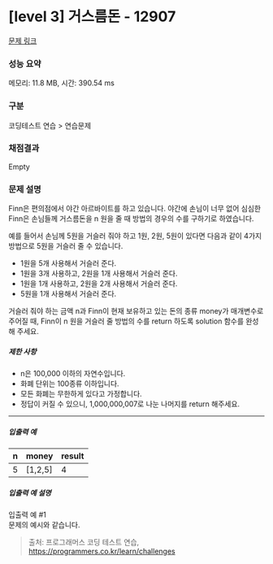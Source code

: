 # [level 3] 거스름돈 - 12907 

[문제 링크](https://school.programmers.co.kr/learn/courses/30/lessons/12907) 

### 성능 요약

메모리: 11.8 MB, 시간: 390.54 ms

### 구분

코딩테스트 연습 > 연습문제

### 채점결과

Empty

### 문제 설명

<p>Finn은 편의점에서 야간 아르바이트를 하고 있습니다. 야간에 손님이 너무 없어 심심한 Finn은 손님들께 거스름돈을 n 원을 줄 때 방법의 경우의 수를 구하기로 하였습니다.</p>

<p>예를 들어서 손님께 5원을 거슬러 줘야 하고 1원, 2원, 5원이 있다면 다음과 같이 4가지 방법으로 5원을 거슬러 줄 수 있습니다.</p>

<ul>
<li>1원을 5개 사용해서 거슬러 준다.</li>
<li>1원을 3개 사용하고, 2원을 1개 사용해서 거슬러 준다.</li>
<li>1원을 1개 사용하고, 2원을 2개 사용해서 거슬러 준다.</li>
<li>5원을 1개 사용해서 거슬러 준다.</li>
</ul>

<p>거슬러 줘야 하는 금액 n과 Finn이 현재 보유하고 있는 돈의 종류 money가 매개변수로 주어질 때, Finn이 n 원을 거슬러 줄 방법의 수를 return 하도록 solution 함수를 완성해 주세요.</p>

<h5>제한 사항</h5>

<ul>
<li>n은 100,000 이하의 자연수입니다.</li>
<li>화폐 단위는 100종류 이하입니다.</li>
<li>모든 화폐는 무한하게 있다고 가정합니다.</li>
<li>정답이 커질 수 있으니, 1,000,000,007로 나눈 나머지를 return 해주세요.</li>
</ul>

<hr>

<h5>입출력 예</h5>
<table class="table">
        <thead><tr>
<th>n</th>
<th>money</th>
<th>result</th>
</tr>
</thead>
        <tbody><tr>
<td>5</td>
<td>[1,2,5]</td>
<td>4</td>
</tr>
</tbody>
      </table>
<h5>입출력 예 설명</h5>

<p>입출력 예 #1<br>
문제의 예시와 같습니다.</p>


> 출처: 프로그래머스 코딩 테스트 연습, https://programmers.co.kr/learn/challenges